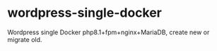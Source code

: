 # wordpress-single-docker
Wordpress single Docker php8.1+fpm+nginx+MariaDB, create new or migrate old.
